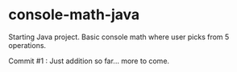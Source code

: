 # console-math-java
Starting Java project. Basic console math where user picks from 5 operations. 

Commit #1 : Just addition so far... more to come.
